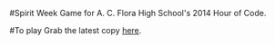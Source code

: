 #Spirit Week
Game for A. C. Flora High School's 2014 Hour of Code.

#To play
Grab the latest copy [here](https://github.com/FalconProgramming/SpiritWeek/releases).

